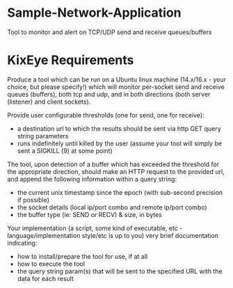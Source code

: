 # Sample-Network-Application
Tool to monitor and alert on TCP/UDP send and receive queues/buffers

# KixEye Requirements

Produce a tool which can be run on a Ubuntu linux machine (14.x/16.x - your choice, but please specify!) which will monitor per-socket send and receive queues (buffers), both tcp and udp, and in both directions (both server (listener) and client sockets).

Provide user configurable thresholds (one for send, one for receive):
  - a destination url to which the results should be sent via http GET query string parameters
  - runs indefinitely until killed by the user (assume your tool will simply be sent a SIGKILL (9) at some point)

The tool, upon detection of a buffer which has exceeded the threshold for the appropriate direction, should make an HTTP request to the provided url, and append the following information within a query string:

  - the current unix timestamp since the epoch (with sub-second precision if possible)
  - the socket details (local ip/port combo and remote ip/port combo)
  - the buffer type (ie: SEND or RECV) & size, in bytes

Your implementation (a script, some kind of executable, etc - language/implementation style/etc is up to you) very brief documentation indicating:

  - how to install/prepare the tool for use, if at all
  - how to execute the tool
  - the query string param(s) that will be sent to the specified URL with the data for each result
